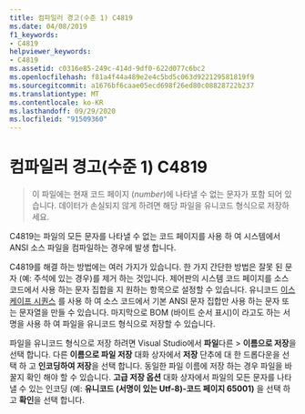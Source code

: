 ```yaml
---
title: 컴파일러 경고(수준 1) C4819
ms.date: 04/08/2019
f1_keywords:
- C4819
helpviewer_keywords:
- C4819
ms.assetid: c0316e85-249c-414d-9df0-622d077c6bc2
ms.openlocfilehash: f81a4f44a489e2e4c5bd5c063d922129581819f9
ms.sourcegitcommit: a1676bf6caae05ecd698f26ed80c08828722b237
ms.translationtype: MT
ms.contentlocale: ko-KR
ms.lasthandoff: 09/29/2020
ms.locfileid: "91509360"
---
```

# <a name="compiler-warning-level-1-c4819"></a>컴파일러 경고(수준 1) C4819

> 이 파일에는 현재 코드 페이지 (*number*)에 나타낼 수 없는 문자가 포함 되어 있습니다. 데이터가 손실되지 않게 하려면 해당 파일을 유니코드 형식으로 저장하세요.

C4819는 파일의 모든 문자를 나타낼 수 없는 코드 페이지를 사용 하 여 시스템에서 ANSI 소스 파일을 컴파일하는 경우에 발생 합니다.

C4819를 해결 하는 방법에는 여러 가지가 있습니다. 한 가지 간단한 방법은 잘못 된 문자 (예: 주석에 있는 경우)를 제거 하는 것입니다. 제어판의 시스템 코드 페이지를 소스 코드에서 사용 하는 문자 집합을 지 원하는 항목으로 설정할 수 있습니다. 유니코드 [이스케이프 시퀀스](../../c-language/escape-sequences.md) 를 사용 하 여 소스 코드에서 기본 ANSI 문자 집합만 사용 하는 문자 또는 문자열을 만들 수 있습니다. 마지막으로 BOM (바이트 순서 표시)이 라고도 하는 서명을 사용 하 여 파일을 유니코드 형식으로 저장할 수 있습니다.

파일을 유니코드 형식으로 저장 하려면 Visual Studio에서 **파일**다른  >  **이름으로 저장**을 선택 합니다. 다른 **이름으로 파일 저장** 대화 상자에서 **저장** 단추에 대 한 드롭다운을 선택 하 고 **인코딩하여 저장**을 선택 합니다. 동일한 파일 이름에 저장 하는 경우 파일을 바꿀지 확인 해야 할 수 있습니다. **고급 저장 옵션** 대화 상자에서 파일의 모든 문자를 나타낼 수 있는 인코딩 (예: **유니코드 (서명이 있는 Utf-8)-코드 페이지 65001)** 을 선택 하 고 **확인**을 선택 합니다.
